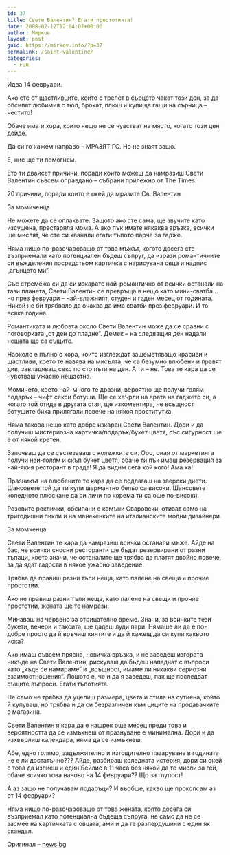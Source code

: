 ```yaml
---
id: 37
title: Свети Валентин? Егати простотията!
date: 2008-02-12T12:04:07+00:00
author: Мирков
layout: post
guid: https://mirkov.info/?p=37
permalink: /saint-valentine/
categories:
  - Fun
---
```

Идва 14 февруари.

Ако сте от щастливците, които с трепет в сърцето чакат този ден, за да обсипят любимия с тюл, брокат, плюш и купища гащи на сърчица – честито!

Обаче има и хора, които нещо не се чувстват на място, когато този ден дойде.

Да си го кажем направо – МРАЗЯТ ГО. Но не знаят защо.

Е, ние ще ти помогнем.

Ето ти двайсет причини, поради които можеш да намразиш Свети Валентин съвсем оправдано &#8211; събрани прилежно от The Times. 

20 причини, поради които е окей да мразите Св. Валентин

За момиченца

Не можете да се оплаквате. Защото ако сте сама, ще звучите като изсушена, престаряла мома. А ако пък имате някаква връзка, всички ще мислят, че сте си хванали егати тъпото парче за гадже.

Няма нищо по-разочароващо от това мъжът, когото досега сте възприемали като потенциален бъдещ съпруг, да изрази романтичните си въжделения посредством картичка с нарисувана овца и надпис „агънцето ми“.

Със стремежа си да си изкарате най-романтично от всички останали на тази планета, Свети Валентин се превръща в нещо като мини-сватба&#8230; но през февруари – най-влажният, студен и гаден месец от годината. Никой не би трябвало да очаква да има сватби през февруари. И то всяка година.

Романтиката и любовта около Свети Валентин може да се сравни с поговорката „от ден до пладне“. Демек – на следващия ден надали нещата ще са същите.

Наоколо е пълно с хора, които изглеждат зашеметяващо красиви и щастливи, което те навява на мисълта, че са безумно влюбени и правят див, завладяващ секс по сто пъти на ден. А ти – не. Това те кара да се чувстваш ужасно нещастна.

Момичето, което най-много те дразни, вероятно ще получи голям подарък – чифт секси ботуши. Ще се хвърли на врата на гаджето си, а когато той отиде в другата стая, ще изкоментира, че всъщност ботушите биха прилягали повече на някоя проститутка.

Няма такова нещо като добре изкаран Свети Валентин. Дори и да получиш мистериозна картичка/подарък/букет цветя, със сигурност ще е от някой кретен. 

Започваш да се състезаваш с колежките си. Ооо, оная от маркетинга получи най-голям и скъп букет цветя, обаче ти пък имаш резервация за най-якия ресторант в града! Я да видим сега кой кого! Ама ха!

Празникът на влюбените те кара да се подлагаш на зверски диети. Шансовете той да ти купи шармантно бельо са високи. Шансовете коледното плюскане да си личи по корема ти са още по-високи.

Розовите роклички, обсипани с камъни Сваровски, отиват само на тригодишни пикли и на манекенките на италианските модни дизайнери.

За момченца 

Свети Валентин те кара да намразиш всички останали мъже. Айде на бас, че всички сносни ресторанти ще бъдат резервирани от разни тъпаци, което значи, че останалите ще трябва да платят двойно повече, за да ядат гадости в някое ужасно заведение.

Трябва да правиш разни тъпи неща, като палене на свещи и прочие простотии. 

Ако не правиш разни тъпи неща, като палене на свещи и прочие простотии, жената ще те намрази.

Минаваш на червено за отрицателно време. Значи, за всичките тези букети, вечери и таксита, ще дадеш луди пари. Нямаше ли да е по-добре просто да й връчиш кинтите и да й кажещ да си купи каквото иска?

Ако имаш съвсем прясна, новичка връзка, и не заведеш изгората никъде на Свети Валентин, рискуваш да бъдеш нападнат с въпроси като „къде се намираме“ и „всъщност, имаме ли някакви сериозни взаимоотношения“. Лошото е, че и да я заведеш, пак ще последват същите въпроси. Егати тъпотията.

Не само че трябва да уцелиш размера, цвета и стила на сутиена, който й купуваш, но трябва и да си безразличен към циците на продавачките в магазина.

Свети Валентин я кара да е нащрек още месец преди това и вероятността да се измъкнеш от празнуване е минимална. Дори и да изхвърлиш календара, няма да се измъкнеш.

Абе, едно голямо, задължително и изтощително пазаруване в годината не е ли достатъчно??? Айде, разбираш коледната истерия, дори си окей с това да изпиеш и един Бейлис в 11 часа без някой да те мисли за гей, обаче всичко това наново на 14 февруари?? Що за глупост!

А аз защо не получавам подаръци? И въобще, какво ще прокопсам аз от 14 февруари?

Няма нищо по-разочароващо от това жената, която досега си възприемал като потенциална бъдеща съпруга, не само да не се засмее на картичката с овцата, ами и да те разпердушини с един як скандал. 

Оригинал &#8211; [news.bg](http://news.bg/)